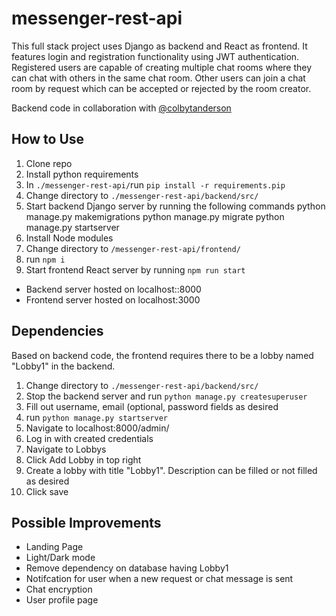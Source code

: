 # messenger-rest-api
This full stack project uses Django as backend and React as frontend. It features login and registration functionality using JWT authentication. 
Registered users are capable of creating multiple chat rooms where they can chat with others in the same chat room. Other users can join a
chat room by request which can be accepted or rejected by the room creator. 

Backend code in collaboration with [@colbytanderson](https://github.com/colbytanderson)

## How to Use
1. Clone repo
2. Install python requirements
  1. In `./messenger-rest-api/`run `pip install -r requirements.pip`
2. Change directory to `./messenger-rest-api/backend/src/`
3. Start backend Django server by running the following commands 
  python manage.py makemigrations
  python manage.py migrate
  python manage.py startserver
4. Install Node modules 
  1. Change directory to `/messenger-rest-api/frontend/`
  2. run `npm i`
5. Start frontend React server by running `npm run start`

* Backend server hosted on localhost::8000
* Frontend server hosted on localhost:3000

## Dependencies
Based on backend code, the frontend requires there to be a lobby named "Lobby1" in the backend. 
1. Change directory to `./messenger-rest-api/backend/src/`
2. Stop the backend server and run `python manage.py createsuperuser`
3. Fill out username, email (optional, password fields as desired
4. run `python manage.py startserver`
5. Navigate to localhost:8000/admin/
6. Log in with created credentials
7. Navigate to Lobbys
8. Click Add Lobby in top right
9. Create a lobby with title "Lobby1". Description can be filled or not filled as desired
10. Click save

## Possible Improvements
- Landing Page
- Light/Dark mode
- Remove dependency on database having Lobby1
- Notifcation for user when a new request or chat message is sent
- Chat encryption
- User profile page
